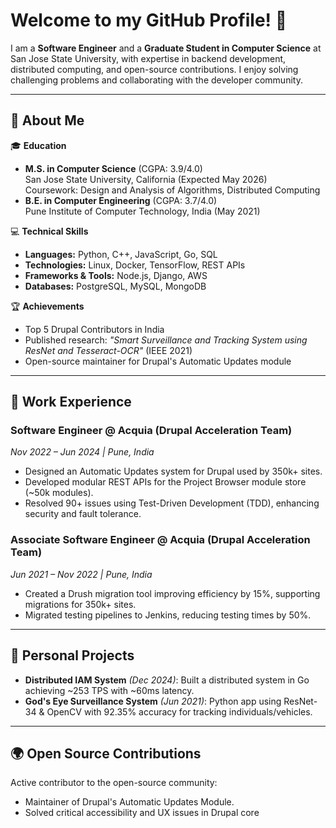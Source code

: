 # Welcome to my GitHub Profile! 👋

I am a **Software Engineer** and a **Graduate Student in Computer Science** at San Jose State University, with expertise in backend development, distributed computing, and open-source contributions. I enjoy solving challenging problems and collaborating with the developer community.

---

## 🌟 About Me

🎓 **Education**  
- **M.S. in Computer Science** (CGPA: 3.9/4.0)  
  San Jose State University, California (Expected May 2026)  
  Coursework: Design and Analysis of Algorithms, Distributed Computing  
- **B.E. in Computer Engineering** (CGPA: 3.7/4.0)  
  Pune Institute of Computer Technology, India (May 2021)  

💻 **Technical Skills**  
- **Languages:** Python, C++, JavaScript, Go, SQL  
- **Technologies:** Linux, Docker, TensorFlow, REST APIs  
- **Frameworks & Tools:** Node.js, Django, AWS  
- **Databases:** PostgreSQL, MySQL, MongoDB  

🏆 **Achievements**  
- Top 5 Drupal Contributors in India  
- Published research: *"Smart Surveillance and Tracking System using ResNet and Tesseract-OCR"* (IEEE 2021)  
- Open-source maintainer for Drupal's Automatic Updates module  

---

## 💼 Work Experience

### Software Engineer @ Acquia (Drupal Acceleration Team)  
*Nov 2022 – Jun 2024 | Pune, India*  
- Designed an Automatic Updates system for Drupal used by 350k+ sites.  
- Developed modular REST APIs for the Project Browser module store (~50k modules).  
- Resolved 90+ issues using Test-Driven Development (TDD), enhancing security and fault tolerance.

### Associate Software Engineer @ Acquia (Drupal Acceleration Team)  
*Jun 2021 – Nov 2022 | Pune, India*  
- Created a Drush migration tool improving efficiency by 15%, supporting migrations for 350k+ sites.  
- Migrated testing pipelines to Jenkins, reducing testing times by 50%.  

---

## 🔬 Personal Projects

- **Distributed IAM System** *(Dec 2024)*: Built a distributed system in Go achieving ~253 TPS with ~60ms latency.  
- **God's Eye Surveillance System** *(Jun 2021)*: Python app using ResNet-34 & OpenCV with 92.35% accuracy for tracking individuals/vehicles.

---

## 🌍 Open Source Contributions

Active contributor to the open-source community:  
- Maintainer of Drupal's Automatic Updates Module.  
- Solved critical accessibility and UX issues in Drupal core
